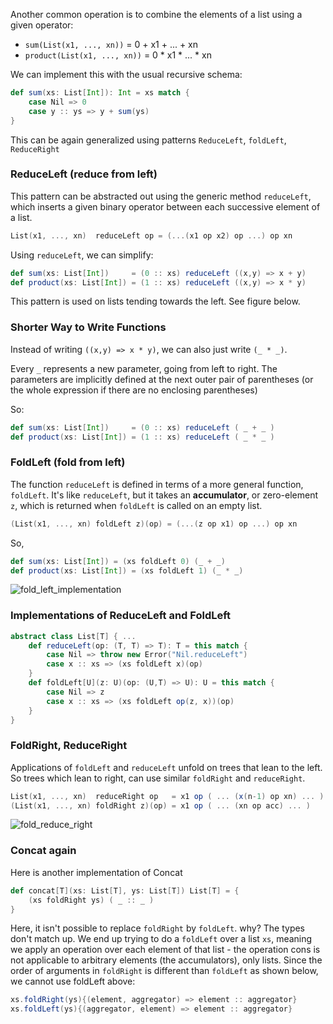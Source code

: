 Another common operation is to combine the elements of a list using a given operator: 
* `sum(List(x1, ..., xn))` = 0 + x1 + ... + xn
* `product(List(x1, ..., xn))` = 0 * x1 * ... * xn

We can implement this with the usual recursive schema:
```scala
def sum(xs: List[Int]): Int = xs match {
	case Nil => 0
	case y :: ys => y + sum(ys)
}
```
This can be again generalized using patterns `ReduceLeft`, `foldLeft`, `ReduceRight`

### ReduceLeft (reduce from left)

This pattern can be abstracted out using the generic method `reduceLeft`, which inserts a given binary operator between each successive element of a list.
```scala
List(x1, ..., xn)  reduceLeft op = (...(x1 op x2) op ...) op xn
```
Using `reduceLeft`, we can simplify:

```scala
def sum(xs: List[Int])     = (0 :: xs) reduceLeft ((x,y) => x + y)
def product(xs: List[Int]) = (1 :: xs) reduceLeft ((x,y) => x * y)
```
This pattern is used on lists tending towards the left. See figure below.
### Shorter Way to Write Functions

Instead of writing `((x,y) => x * y)`, we can also just write `(_ * _)`.

Every `_` represents a new parameter, going from left to right. The parameters are implicitly defined at the next outer pair of parentheses (or the whole expression if there are no enclosing parentheses)

So:
```scala
def sum(xs: List[Int])     = (0 :: xs) reduceLeft ( _ + _ )
def product(xs: List[Int]) = (1 :: xs) reduceLeft ( _ * _ )
```

### FoldLeft (fold from left)

The function `reduceLeft` is defined in terms of a more general function, `foldLeft`. It's like `reduceLeft`, but it takes an **accumulator**, or zero-element `z`, which is returned when `foldLeft` is called on an empty list.
```scala
(List(x1, ..., xn) foldLeft z)(op) = (...(z op x1) op ...) op xn
```
So,
```scala
def	sum(xs: List[Int]) = (xs foldLeft 0) (_ + _)
def product(xs: List[Int]) = (xs foldLeft 1) (_ * _)
```

![fold_left_implementation](https://github.com/rohitvg/scala-principles-1/blob/master/resources/images/fold_left_implementation.png)

### Implementations of ReduceLeft and FoldLeft

```scala
abstract class List[T] { ...
	def reduceLeft(op: (T, T) => T): T = this match {
		case Nil => throw new Error("Nil.reduceLeft")
		case x :: xs => (xs foldLeft x)(op)
	}
	def foldLeft[U](z: U)(op: (U,T) => U): U = this match {
		case Nil => z
		case x :: xs => (xs foldLeft op(z, x))(op)
	}
}
```

### FoldRight, ReduceRight

Applications of `foldLeft` and `reduceLeft` unfold on trees that lean to the left. So trees which lean to right, can use similar `foldRight` and `reduceRight`.

```scala
List(x1, ..., xn)  reduceRight op   = x1 op ( ... (x(n-1) op xn) ... )
(List(x1, ..., xn) foldRight z)(op) = x1 op ( ... (xn op acc) ... )
```

![fold_reduce_right](https://github.com/rohitvg/scala-principles-1/blob/master/resources/images/fold_reduce_right.png)

### Concat again

Here is another implementation of Concat
```scala
def concat[T](xs: List[T], ys: List[T]) List[T] = {
    (xs foldRight ys) ( _ :: _ )
}
```
Here, it isn't possible to replace `foldRight` by `foldLeft`. why? The types don't match up. We end up trying to do a `foldLeft` over a list `xs`, meaning we apply an operation over each element of that list - the operation cons is not applicable to arbitrary elements (the accumulators), only lists. Since the order of arguments in `foldRight` is different than `foldLeft` as shown below, we cannot use foldLeft above:
```scala
xs.foldRight(ys){(element, aggregator) => element :: aggregator}
xs.foldLeft(ys){(aggregator, element) => element :: aggregator}
```
